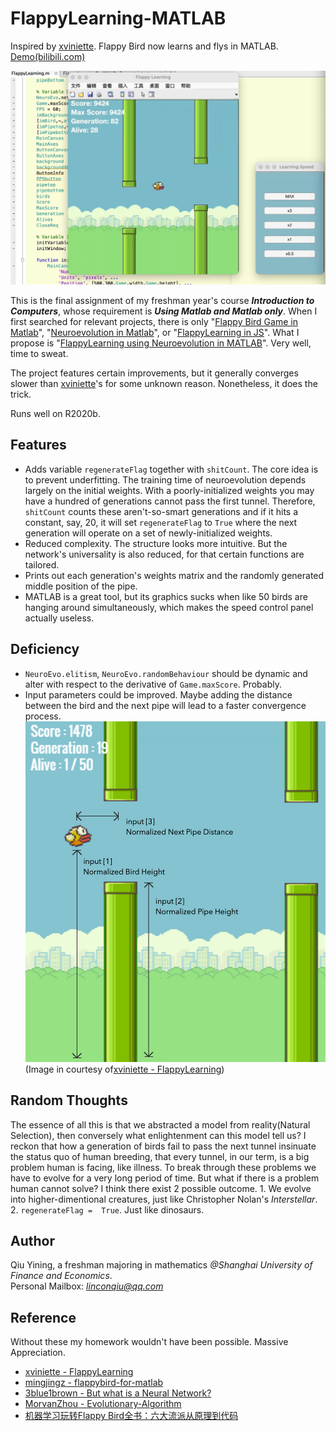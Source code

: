 # FlappyLearning-MATLAB
Inspired by [xviniette](https://github.com/xviniette/FlappyLearning). Flappy Bird now learns and flys in MATLAB. [Demo(bilibili.com)](https://www.bilibili.com/video/BV1xy4y1i73s/)  

![alt tag](https://github.com/lincolnqiu/FlappyLearning-MATLAB/blob/main/Screenshot.png)  

This is the final assignment of my freshman year's course ***Introduction to Computers***, whose requirement is ***Using Matlab and Matlab only***. When I first searched for relevant projects, there is only "[Flappy Bird Game in Matlab](https://github.com/mingjingz/flappybird-for-matlab)", "[Neuroevolution in Matlab](https://github.com/matthp/NeuroEvolution)", or "[FlappyLearning in JS](https://github.com/xviniette/FlappyLearning)". What I propose is "[FlappyLearning using Neuroevolution in MATLAB](https://github.com/lincolnqiu/FlappyLearning-MATLAB)". Very well, time to sweat.  

The project features certain improvements, but it generally converges slower than [xviniette](https://github.com/xviniette/FlappyLearning)'s for some unknown reason. Nonetheless, it does the trick.

Runs well on R2020b.  

## Features
* Adds variable `regenerateFlag` together with `shitCount`. The core idea is to prevent underfitting. The training time of neuroevolution depends largely on the initial weights. With a poorly-initialized weights you may have a hundred of generations cannot pass the first tunnel. Therefore, `shitCount` counts these aren't-so-smart generations and if it hits a constant, say, 20, it will set `regenerateFlag` to `True` where the next generation will operate on a set of newly-initialized weights.
* Reduced complexity. The structure looks more intuitive. But the network's universality is also reduced, for that certain functions are tailored.
* Prints out each generation's weights matrix and the randomly generated middle position of the pipe.
* MATLAB is a great tool, but its graphics sucks when like 50 birds are hanging around simultaneously, which makes the speed control panel actually useless.

## Deficiency
* `NeuroEvo.elitism`, `NeuroEvo.randomBehaviour` should be dynamic and alter with respect to the derivative of `Game.maxScore`. Probably.
* Input parameters could be improved. Maybe adding the distance between the bird and the next pipe will lead to a faster convergence process.
![alt tag](https://github.com/lincolnqiu/FlappyLearning-MATLAB/blob/main/Illustration.png)
(Image in courtesy of[xviniette - FlappyLearning](https://github.com/xviniette/FlappyLearning))

## Random Thoughts
The essence of all this is that we abstracted a model from reality(Natural Selection), then conversely what enlightenment can this model tell us?
I reckon that how a generation of birds fail to pass the next tunnel insinuate the status quo of human breeding, that every tunnel, in our term, is a big problem human is facing, like illness. To break through these problems we have to evolve for a very long period of time. But what if there is a problem human cannot solve? I think there exist 2 possible outcome. 1. We evolve into higher-dimentional creatures, just like Christopher Nolan's *Interstellar*. 2. `regenerateFlag =  True`. Just like dinosaurs.


## Author
Qiu Yining, a freshman majoring in mathematics *@Shanghai University of Finance and Economics*.  
Personal Mailbox: *linconqiu@qq.com*


## Reference
Without these my homework wouldn't have been possible. Massive Appreciation.
* [xviniette - FlappyLearning](https://github.com/xviniette/FlappyLearning)
* [mingjingz - flappybird-for-matlab](https://github.com/mingjingz/flappybird-for-matlab)
* [3blue1brown - But what is a Neural Network?](https://youtu.be/aircAruvnKk)
* [MorvanZhou - Evolutionary-Algorithm](https://github.com/MorvanZhou/Evolutionary-Algorithm)  
* [机器学习玩转Flappy Bird全书：六大流派从原理到代码](https://zhuanlan.zhihu.com/p/25719115)  
